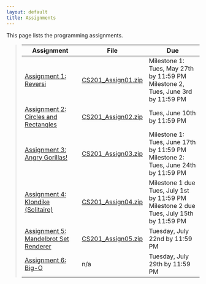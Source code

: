 ```yaml
---
layout: default
title: Assignments
---
```


This page lists the programming assignments.

> Assignment | File | Due
> ---------- | ---- | ---
> [Assignment 1: Reversi](assign01.html) | [CS201\_Assign01.zip](CS201_Assign01.zip) | Milestone 1: Tues, May 27th by 11:59 PM <br> Milestone 2, Tues, June 3rd by 11:59 PM
> [Assignment 2: Circles and Rectangles](assign02.html) | [CS201\_Assign02.zip](CS201_Assign02.zip) | Tues, June 10th by 11:59 PM
> [Assignment 3: Angry Gorillas!](assign03.html) | [CS201\_Assign03.zip](CS201_Assign03.zip) | Milestone 1: Tues, June 17th by 11:59 PM <br> Milestone 2: Tues, June 24th by 11:59 PM
> [Assignment 4: Klondike (Solitaire)](assign04.html) | [CS201\_Assign04.zip](CS201_Assign04.zip) | Milestone 1 due Tues, July 1st by 11:59 PM <br> Milestone 2 due Tues, July 15th by 11:59 PM
> [Assignment 5: Mandelbrot Set Renderer](assign05.html) | [CS201\_Assign05.zip](CS201_Assign05.zip) | Tuesday, July 22nd by 11:59 PM
> [Assignment 6: Big-O](assign06.html) | n/a | Tuesday, July 29th by 11:59 PM
